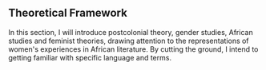 ## Theoretical Framework

In this section, I will introduce postcolonial theory, 
gender studies, African studies and feminist theories, drawing attention to the representations of women's experiences
in African literature. By cutting the ground, I intend to getting familiar with specific language and terms.
